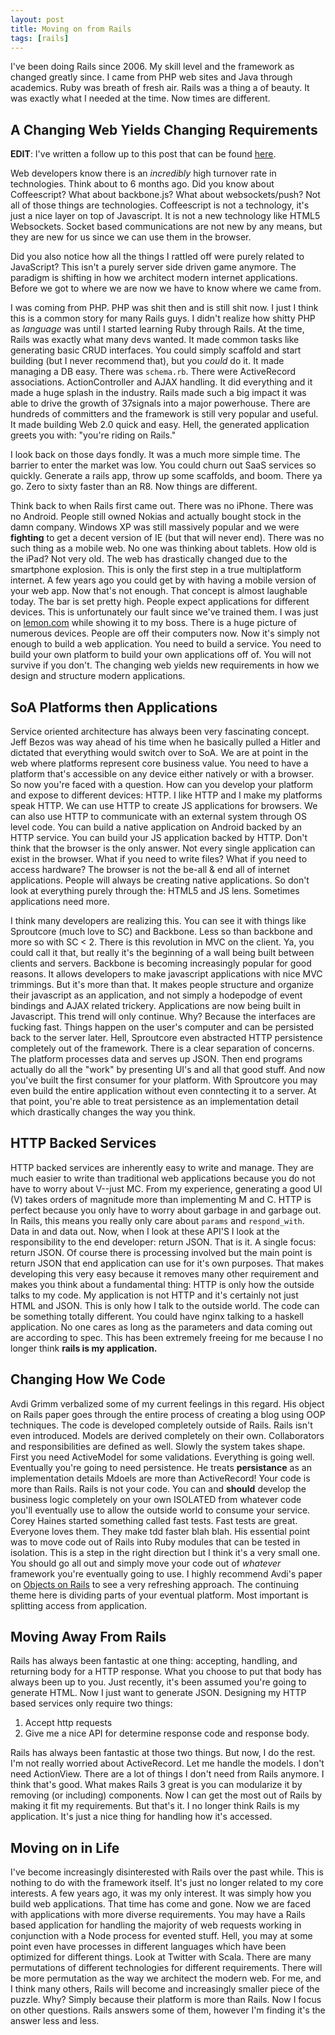 ```yaml
---
layout: post
title: Moving on from Rails
tags: [rails]
---
```


I've been doing Rails since 2006. My skill level and the framework
as changed greatly since. I came from PHP web sites and Java through
academics. Ruby was breath of fresh air. Rails was a thing a of beauty.
It was exactly what I needed at the time. Now times are different.

## A Changing Web Yields Changing Requirements

**EDIT**: I've written a follow up to this post that can be found
[here](http://broadcastingadam.com/2011/12/moving_on_from_rails_part_2.html).

Web developers know there is an _incredibly_ high turnover rate in
technologies. Think about to 6 months ago. Did you know about
Coffeescript? What about backbone.js? What about websockets/push? Not all
of those things are technologies. Coffeescript is not a technology, it's
just a nice layer on top of Javascript. It is not a new technology like
HTML5 Websockets. Socket based communications are not new by any means,
but they are new for us since we can use them in the browser. 

Did you also notice how all the things I rattled off were purely related
to JavaScript? This isn't a purely server side driven game anymore. The
paradigm is shifting in how we architect modern internet applications.
Before we got to where we are now we have to know where we came from.

I was coming from PHP. PHP was shit then and is still shit now. I just
I think this is a common story for many Rails guys.
I didn't realize how shitty PHP as _language_ was until I started learning
Ruby through Rails. At the time, Rails was exactly what many devs
wanted. It made common tasks like generating basic CRUD interfaces. You
could simply scaffold and start building (but I never recommend that),
but you _could_ do it. It made managing a DB easy. There was
`schema.rb`. There were ActiveRecord associations. ActionController and
AJAX handling. It did everything and it made a huge splash in the
industry. Rails made such a big impact it was able to drive the growth
of 37signals into a major powerhouse. There are hundreds of committers
and the framework is still very popular and useful. It made building Web
2.0 quick and easy. Hell, the generated application greets you with:
"you're riding on Rails."

I look back on those days fondly. It was a much more simple time. The
barrier to enter the market was low. You could churn out SaaS services
so quickly. Generate a rails app, throw up some scaffolds, and boom.
There ya go. Zero to sixty faster than an R8. Now things are different. 

Think back to when Rails first came out. There was no iPhone. There was
no Android. People still owned Nokias and actually bought stock in the
damn company. Windows XP was still massively popular and we were
**fighting** to get a decent version of IE (but that will never end).
There was no such thing as a mobile web. No one was thinking about
tablets. How old is the iPad? Not very old. The web has drastically
changed due to the smartphone explosion. This is only the first step in
a true multiplatform internet. A few years ago you could get by with
having a mobile version of your web app. Now that's not enough. That
concept is almost laughable today. The bar is set pretty high. People
expect applications for different devices. This is unfortunately our
fault since we've trained them. I was just on
[lemon.com](http://www.lemon.com) while showing it to my boss. There is
a huge picture of numerous devices. People are off their computers now.
Now it's simply not enough to build a web application. You need to build
a service. You need to build your own platform to build your own
applications off of. You will not survive if you don't. The
changing web yields new requirements in how we design and structure
modern applications.

## SoA Platforms then Applications

Service oriented architecture has always been very fascinating concept.
Jeff Bezos was way ahead of his time when he basically pulled a Hitler
and dictated that everything would switch over to SoA. We are at point
in the web where platforms represent core business value. You need to
have a platform that's accessible on any device either natively or with
a browser. So now you're faced with a question. How can you develop your
platform and expose to different devices: HTTP. I like HTTP and I make
my platforms speak HTTP. We can use HTTP to create JS applications for
browsers. We can also use HTTP to communicate with an external system
through OS level code. You can build a native application on Android
backed by an HTTP service. You can build your JS application backed by
HTTP. Don't think that the browser is the only answer. Not every single
application can exist in the browser. What if you need to write files?
What if you need to access hardware? The browser is not the be-all & end
all of internet applications. People will always be creating native
applications. So don't look at everything purely through the: HTML5 and
JS lens. Sometimes applications need more.

I think many developers are realizing this. You can see it
with things like Sproutcore (much love to SC) and Backbone. Less so than
backbone and more so with SC < 2. There is this revolution in MVC on the
client. Ya, you could call it that, but really it's the beginning of a
wall being built between clients and servers. Backbone is becoming
increasingly popular for good reasons. It allows developers to make
javascript applications with nice MVC trimmings. But it's more than
that. It makes people structure and organize their javascript as an
application, and not simply a hodepodge of event bindings and AJAX
related trickery. Applications are now being built in Javascript. This
trend will only continue. Why? Because the interfaces are fucking fast.
Things happen on the user's computer and can be persisted back to the
server later. Hell, Sproutcore even abstracted HTTP persistence
completely out of the framework. There is a clear separation of concerns. The
platform processes data and serves up JSON. Then end programs actually
do all the "work" by presenting UI's and all that good stuff. And now
you've built the first consumer for your platform. With Sproutcore you
may even build the entire application without even conntecting it to a
server. At that point, you're able to treat persistence as an
implementation detail which drastically changes the way you think.

## HTTP Backed Services

HTTP backed services are inherently easy to write and manage. They are
much easier to write than traditional web applications because you do
not have to worry about V--just MC. From my experience, generating a
good UI (V) takes orders of magnitude more than implementing M and C. HTTP is
perfect because you only have to worry about garbage in and garbage out.
In Rails, this means you really only care about `params` and
`respond_with`. Data in and data out. Now, when I look at these API'S I
look at the responsibility to the end developer: return JSON. That is it.
A single focus: return JSON. Of course there is processing involved but
the main point is return JSON that end application can use for it's own
purposes. That makes developing this very easy because it removes many
other requirement and makes you think about a fundamental thing: HTTP is
only how the outside talks to my code. My application is not HTTP and
it's certainly not just HTML and JSON. This is only how I talk to the
outside world. The code can be something totally different. You could
have nginx talking to a haskell application. No one cares as long as the
parameters and data coming out are according to spec. This has been
extremely freeing for me because I no longer think **rails is my
application.**

## Changing How We Code

Avdi Grimm verbalized some of my current feelings in this regard. His
object on Rails paper goes through the entire process of creating a blog
using OOP techniques. The code is developed completely outside of Rails.
Rails isn't even introduced. Models are derived completely on their own.
Collaborators and responsibilities are defined as well. Slowly the system
takes shape. First you need ActiveModel for some validations. Everything
is going well. Eventually you're going to need persistence. He treats
**persistance** as an implementation details Mdoels are more than
ActiveRecord! Your code is more than Rails. Rails is not your code. You
can and **should** develop the business logic completely on your own
ISOLATED from whatever code you'll eventually use to allow the outside
world to consume your service. Corey Haines started something called
fast tests. Fast tests are great. Everyone loves them. They make tdd
faster blah blah. His essential point was to move code out of Rails into
Ruby modules that can be tested in isolation. This is a step in the
right direction but I think it's a very small one. You should go all out
and simply move your code out of _whatever_ framework you're eventually
going to use. I highly recommend Avdi's paper on 
[Objects on Rails](http://avdi.org/devblog/2011/11/15/early-access-beta-of-objects-on-rails-now-available-2/)
to see a very refreshing approach. The continuing theme here is
dividing parts of your eventual platform. Most important is splitting
access from application.

## Moving Away From Rails

Rails has always been fantastic at one thing: accepting, handling, and
returning body for a HTTP response. What you choose to put that body has
always been up to you. Just recently, it's been assumed you're going to
generate HTML. Now I just want to generate JSON. Designing my HTTP based
services only require two things:

1. Accept http requests
2. Give me a nice API for determine response code and response body.

Rails has always been fantastic at those two things. But now, I do the
rest. I'm not really worried about ActiveRecord. Let me handle the
models. I don't need ActionView. There are a lot of things I don't need
from Rails anymore. I think that's good. What makes Rails 3 great is you
can modularize it by removing (or including) components. Now I can get the most
out of Rails by making it fit my requirements. But that's it. I no
longer think Rails is my application. It's just a nice thing for
handling how it's accessed.

## Moving on in Life

I've become increasingly disinterested with Rails over the past while.
This is nothing to do with the framework itself. It's just no longer
related to my core interests. A few years ago, it was my only interest.
It was simply how you build web applications. That time has come and
gone. Now we are faced with applications with more diverse requirements.
You may have a Rails based application for handling the majority of web
requests working in conjunction with a Node process for evented stuff.
Hell, you may at some point even have processes in different languages
which have been optimized for different things. Look at Twitter with
Scala. There are many permutations of different technologies for different
requirements. There will be more permutation as the way we architect the
modern web. For me, and I think many others, Rails will become and
increasingly smaller piece of the puzzle. Why? Simply because their
platform is more than Rails. Now I focus on other questions. Rails
answers some of them, however I'm finding it's the answer less and less.
